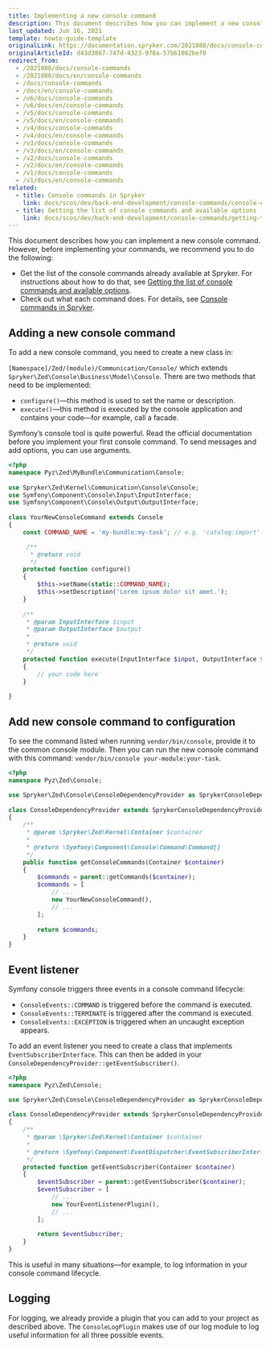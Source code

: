 ```yaml
---
title: Implementing a new console command
description: This document describes how you can implement a new console command.
last_updated: Jun 16, 2021
template: howto-guide-template
originalLink: https://documentation.spryker.com/2021080/docs/console-commands
originalArticleId: d43d3867-747d-4323-978a-57b61082bef8
redirect_from:
  - /2021080/docs/console-commands
  - /2021080/docs/en/console-commands
  - /docs/console-commands
  - /docs/en/console-commands
  - /v6/docs/console-commands
  - /v6/docs/en/console-commands
  - /v5/docs/console-commands
  - /v5/docs/en/console-commands
  - /v4/docs/console-commands
  - /v4/docs/en/console-commands
  - /v3/docs/console-commands
  - /v3/docs/en/console-commands
  - /v2/docs/console-commands
  - /v2/docs/en/console-commands
  - /v1/docs/console-commands
  - /v1/docs/en/console-commands
related:
  - title: Console commands in Spryker
    link: docs/scos/dev/back-end-development/console-commands/console-commands.html
  - title: Getting the list of console commands and available options
    link: docs/scos/dev/back-end-development/console-commands/getting-the-list-of-console-commands-and-available-options.html
---
```


This document describes how you can implement a new console command. However, before implementing your commands, we recommend you to do the following:

* Get the list of the console commands already available at Spryker. For instructions about how to do that, see [Getting the list of console commands and available options](/docs/scos/dev/back-end-development/console-commands/getting-the-list-of-console-commands-and-available-options.html).
* Check out what each command does. For details, see [Console commands in Spryker](/docs/scos/dev/back-end-development/console-commands/console-commands.html).

## Adding a new console command

To add a new console command, you need to create a new class in:

`[Namespace]/Zed/(module)/Communication/Console/` which extends `Spryker\Zed\Console\Business\Model\Console`. There are two methods that need to be implemented:

* `configure()`—this method is used to set the name or description.
* `execute()`—this method is executed by the console application and contains your code—for example, call a facade.

Symfony’s console tool is quite powerful. Read the official documentation before you implement your first console command. To send messages and add options, you can use arguments.

```php
<?php
namespace Pyz\Zed\MyBundle\Communication\Console;
 
use Spryker\Zed\Kernel\Communication\Console\Console;
use Symfony\Component\Console\Input\InputInterface;
use Symfony\Component\Console\Output\OutputInterface;
 
class YourNewConsoleCommand extends Console
{
    const COMMAND_NAME = 'my-bundle:my-task'; // e.g. 'catalog:import'

     /**
      * @return void
      */
    protected function configure()
    {
        $this->setName(static::COMMAND_NAME);
        $this->setDescription('Lorem ipsum dolor sit amet.');
    }
 
    /**
     * @param InputInterface $input
     * @param OutputInterface $output
     *
     * @return void
     */
    protected function execute(InputInterface $input, OutputInterface $output)
    {
        // your code here
    }
 
}
```

## Add new console command to configuration

To see the command listed when running `vendor/bin/console`, provide it to the common console module. Then you can run the new console command with this command: `vendor/bin/console your-module:your-task`.

```php
<?php
namespace Pyz\Zed\Console;

use Spryker\Zed\Console\ConsoleDependencyProvider as SprykerConsoleDependencyProvider;
 
class ConsoleDependencyProvider extends SprykerConsoleDependencyProvider
{
    /**
     * @param \Spryker\Zed\Kernel\Container $container
     *
     * @return \Symfony\Component\Console\Command\Command[]
     */
    public function getConsoleCommands(Container $container)
    {
        $commands = parent::getCommands($container);
        $commands = [
            // ...
            new YourNewConsoleCommand(),
            // ...
        ];
 
        return $commands;
    }
}
```

## Event listener

Symfony console triggers three events in a console command lifecycle:
* `ConsoleEvents::COMMAND` is triggered before the command is executed.
* `ConsoleEvents::TERMINATE` is triggered after the command is executed.
* `ConsoleEvents::EXCEPTION` is triggered when an uncaught exception appears.

To add an event listener you need to create a class that implements `EventSubscriberInterface`. This can then be added in your `ConsoleDependencyProvider::getEventSubscriber()`.

```php
<?php
namespace Pyz\Zed\Console;

use Spryker\Zed\Console\ConsoleDependencyProvider as SprykerConsoleDependencyProvider;
 
class ConsoleDependencyProvider extends SprykerConsoleDependencyProvider
{
    /**
     * @param \Spryker\Zed\Kernel\Container $container
     *
     * @return \Symfony\Component\EventDispatcher\EventSubscriberInterface[]
     */
    protected function getEventSubscriber(Container $container)
    {
        $eventSubscriber = parent::getEventSubscriber($container);
        $eventSubscriber = [
            // ...
            new YourEventListenerPlugin(),
            // ...
        ];
 
        return $eventSubscriber;
    }
}
```

This is useful in many situations—for example, to log information in your console command lifecycle.

## Logging

For logging, we already provide a plugin that you can add to your project as described above. The `ConsoleLogPlugin` makes use of our log module to log useful information for all three possible events.
